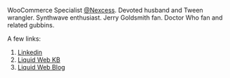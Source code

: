 WooCommerce Specialist [@Nexcess](https://github.com/nexcess). Devoted husband and Tween wrangler. Synthwave enthusiast. Jerry Goldsmith fan. Doctor Who fan and related gubbins.

A few links:
1. [Linkedin](https://www.linkedin.com/in/lukecavanagh/)
2. [Liquid Web KB](https://www.liquidweb.com/kb/author/lcavanagh/)
3. [Liquid Web Blog](https://www.liquidweb.com/blog/author/lcavanagh/)
